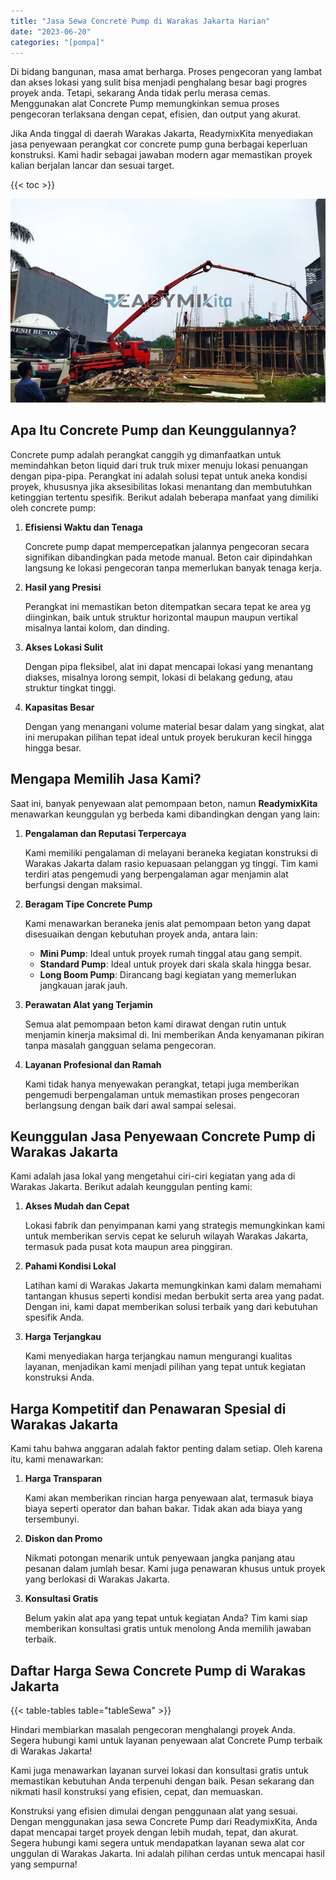 ```yaml
---
title: "Jasa Sewa Concrete Pump di Warakas Jakarta Harian"
date: "2023-06-20"
categories: "[pompa]"
---
```


Di bidang bangunan, masa amat berharga. Proses pengecoran yang lambat dan akses lokasi yang sulit bisa menjadi penghalang besar bagi progres proyek anda. Tetapi, sekarang Anda tidak perlu merasa cemas. Menggunakan alat Concrete Pump memungkinkan semua proses pengecoran terlaksana dengan cepat, efisien, dan output yang akurat.

Jika Anda tinggal di daerah Warakas Jakarta, ReadymixKita menyediakan jasa penyewaan perangkat cor concrete pump guna berbagai keperluan konstruksi. Kami hadir sebagai jawaban modern agar memastikan proyek kalian berjalan lancar dan sesuai target.

{{< toc >}}

![Jasa Sewa Concrete Pump di Warakas Jakarta Harian](/images/pompa/sewa-pompa-16.jpg)

## Apa Itu Concrete Pump dan Keunggulannya?

Concrete pump adalah perangkat canggih yg dimanfaatkan untuk memindahkan beton liquid dari truk truk mixer menuju lokasi penuangan dengan pipa-pipa. Perangkat ini adalah solusi tepat untuk aneka kondisi proyek, khususnya jika aksesibilitas lokasi menantang dan membutuhkan ketinggian tertentu spesifik. Berikut adalah beberapa manfaat yang dimiliki oleh concrete pump:

1. **Efisiensi Waktu dan Tenaga**

   Concrete pump dapat mempercepatkan jalannya pengecoran secara signifikan dibandingkan pada metode manual. Beton cair dipindahkan langsung ke lokasi pengecoran tanpa memerlukan banyak tenaga kerja.

2. **Hasil yang Presisi**

   Perangkat ini memastikan beton ditempatkan secara tepat ke area yg diinginkan, baik untuk struktur horizontal maupun maupun vertikal misalnya lantai kolom, dan dinding.

3. **Akses Lokasi Sulit**

   Dengan pipa fleksibel, alat ini dapat mencapai lokasi yang menantang diakses, misalnya lorong sempit, lokasi di belakang gedung, atau struktur tingkat tinggi.

4. **Kapasitas Besar**

   Dengan yang menangani volume material besar dalam yang singkat, alat ini merupakan pilihan tepat ideal untuk proyek berukuran kecil hingga hingga besar.

## Mengapa Memilih Jasa Kami?

Saat ini, banyak penyewaan alat pemompaan beton, namun **ReadymixKita** menawarkan keunggulan yg berbeda kami dibandingkan dengan yang lain:

1. **Pengalaman dan Reputasi Terpercaya**

   Kami memiliki pengalaman di melayani beraneka kegiatan konstruksi di Warakas Jakarta dalam rasio kepuasaan pelanggan yg tinggi. Tim kami terdiri atas pengemudi yang berpengalaman agar menjamin alat berfungsi dengan maksimal.

2. **Beragam Tipe Concrete Pump**

   Kami menawarkan beraneka jenis alat pemompaan beton yang dapat disesuaikan dengan kebutuhan proyek anda, antara lain:
   - **Mini Pump**: Ideal untuk proyek rumah tinggal atau gang sempit.
   - **Standard Pump**: Ideal untuk proyek dari skala skala hingga besar.
   - **Long Boom Pump**: Dirancang bagi kegiatan yang memerlukan jangkauan jarak jauh.

3. **Perawatan Alat yang Terjamin**

   Semua alat pemompaan beton kami dirawat dengan rutin untuk menjamin kinerja maksimal di. Ini memberikan Anda kenyamanan pikiran tanpa masalah gangguan selama pengecoran.

4. **Layanan Profesional dan Ramah**

   Kami tidak hanya menyewakan perangkat, tetapi juga memberikan pengemudi berpengalaman untuk memastikan proses pengecoran berlangsung dengan baik dari awal sampai selesai.

## Keunggulan Jasa Penyewaan Concrete Pump di Warakas Jakarta

Kami adalah jasa lokal yang mengetahui ciri-ciri kegiatan yang ada di Warakas Jakarta. Berikut adalah keunggulan penting kami:

1. **Akses Mudah dan Cepat**

   Lokasi fabrik dan penyimpanan kami yang strategis memungkinkan kami untuk memberikan servis cepat ke seluruh wilayah Warakas Jakarta, termasuk pada pusat kota maupun area pinggiran.

2. **Pahami Kondisi Lokal**

   Latihan kami di Warakas Jakarta memungkinkan kami dalam memahami tantangan khusus seperti kondisi medan berbukit serta area yang padat. Dengan ini, kami dapat memberikan solusi terbaik yang dari kebutuhan spesifik Anda.

3. **Harga Terjangkau**

   Kami menyediakan harga terjangkau namun mengurangi kualitas layanan, menjadikan kami menjadi pilihan yang tepat untuk kegiatan konstruksi Anda.

## Harga Kompetitif dan Penawaran Spesial di Warakas Jakarta

Kami tahu bahwa anggaran adalah faktor penting dalam setiap. Oleh karena itu, kami menawarkan:

1. **Harga Transparan**

   Kami akan memberikan rincian harga penyewaan alat, termasuk biaya biaya seperti operator dan bahan bakar. Tidak akan ada biaya yang tersembunyi.

2. **Diskon dan Promo**

   Nikmati potongan menarik untuk penyewaan jangka panjang atau pesanan dalam jumlah besar. Kami juga penawaran khusus untuk proyek yang berlokasi di Warakas Jakarta.

3. **Konsultasi Gratis**

   Belum yakin alat apa yang tepat untuk kegiatan Anda? Tim kami siap memberikan konsultasi gratis untuk menolong Anda memilih jawaban terbaik.

## Daftar Harga Sewa Concrete Pump di Warakas Jakarta

{{< table-tables table="tableSewa" >}}

Hindari membiarkan masalah pengecoran menghalangi proyek Anda. Segera hubungi kami untuk layanan penyewaan alat Concrete Pump terbaik di Warakas Jakarta!

Kami juga menawarkan layanan survei lokasi dan konsultasi gratis untuk memastikan kebutuhan Anda terpenuhi dengan baik. Pesan sekarang dan nikmati hasil konstruksi yang efisien, cepat, dan memuaskan.

Konstruksi yang efisien dimulai dengan penggunaan alat yang sesuai. Dengan menggunakan jasa sewa Concrete Pump dari ReadymixKita, Anda dapat mencapai target proyek dengan lebih mudah, tepat, dan akurat. Segera hubungi kami segera untuk mendapatkan layanan sewa alat cor unggulan di Warakas Jakarta. Ini adalah pilihan cerdas untuk mencapai hasil yang sempurna!